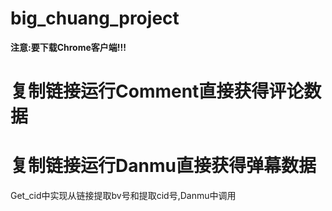 # big_chuang_project
 
**注意:要下载Chrome客户端!!!**


# 复制链接运行Comment直接获得评论数据
# 复制链接运行Danmu直接获得弹幕数据


Get_cid中实现从链接提取bv号和提取cid号,Danmu中调用
